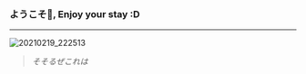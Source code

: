 ### ようこそ👋, Enjoy your stay :D
---------------------------------
![20210219_222513](https://user-images.githubusercontent.com/47914146/157880294-8a72c2d4-242d-400f-9023-ed6a2dc8ddbe.jpg)

>_そそるぜこれは_
<!--

Here are some ideas to get you started:

- 🔭 I’m currently working on ...
- 🌱 I’m currently learning ...
- 👯 I’m looking to collaborate on ...
- 🤔 I’m looking for help with ...
- 💬 Ask me about ...
- 📫 How to reach me: ...
- 😄 Pronouns: ...
- ⚡ Fun fact: ...
-->
